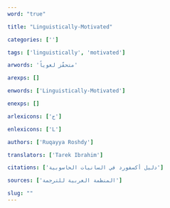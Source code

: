 ```yaml
---
word: "true"

title: "Linguistically-Motivated"

categories: ['']

tags: ['linguistically', 'motivated']

arwords: 'متحفّز لغوياً'

arexps: []

enwords: ['Linguistically-Motivated']

enexps: []

arlexicons: ['ح']

enlexicons: ['L']

authors: ['Ruqayya Roshdy']

translators: ['Tarek Ibrahim']

citations: ['دليل أكسفورد في السانيات الحاسوبية']

sources: ['المنظمة العربية للترجمة']

slug: ""
---
```

